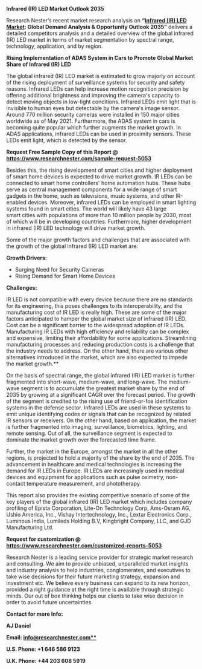 ﻿**Infrared (IR) LED Market Outlook 2035**

Research Nester’s recent market research analysis on **“[Infrared (IR) LED Market](https://www.researchnester.com/reports/infrared-ir-led-market/5053): Global Demand Analysis & Opportunity Outlook 2035”** delivers a detailed competitors analysis and a detailed overview of the global infrared (IR) LED market in terms of market segmentation by spectral range, technology, application, and by region. 

**Rising Implementation of ADAS System in Cars to Promote Global Market Share of Infrared (IR) LED** 

The global infrared (IR) LED market is estimated to grow majorly on account of the rising deployment of surveillance systems for security and safety reasons. Infrared LEDs can help increase motion recognition precision by offering additional brightness and improving the camera's capacity to detect moving objects in low-light conditions. Infrared LEDs emit light that is invisible to human eyes but detectable by the camera's image sensor. Around 770 million security cameras were installed in 150 major cities worldwide as of May 2021. Furthermore, the ADAS system in cars is becoming quite popular which further augments the market growth. In ADAS applications, infrared LEDs can be used in proximity sensors. These LEDs emit light, which is detected by the sensor. 

**Request Free Sample Copy of this Report @ <https://www.researchnester.com/sample-request-5053>** 

Besides this, the rising development of smart cities and higher deployment of smart home devices is expected to drive market growth. IR LEDs can be connected to smart home controllers' home automation hubs. These hubs serve as central management components for a wide range of smart gadgets in the home, such as televisions, music systems, and other IR-enabled devices. Moreover, infrared LEDs can be employed in smart lighting systems found in smart cities. The world will likely have 43 large smart cities with populations of more than 10 million people by 2030, most of which will be in developing countries. Furthermore, higher development in infrared (IR) LED technology will drive market growth. 

Some of the major growth factors and challenges that are associated with the growth of the global infrared (IR) LED market are:

**Growth Drivers:**

- Surging Need for Security Cameras
- Rising Demand for Smart Home Devices 

**Challenges:**

IR LED is not compatible with every device because there are no standards for its engineering, this poses challenges to its interoperability, and the manufacturing cost of IR LED is really high. These are some of the major factors anticipated to hamper the global market size of infrared (IR) LED. Cost can be a significant barrier to the widespread adoption of IR LEDs. Manufacturing IR LEDs with high efficiency and reliability can be complex and expensive, limiting their affordability for some applications. Streamlining manufacturing processes and reducing production costs is a challenge that the industry needs to address. On the other hand, there are various other alternatives introduced in the market, which are also expected to impede the market growth.**  

On the basis of spectral range, the global infrared (IR) LED market is further fragmented into short-wave, medium-wave, and long-wave. The medium-wave segment is to accumulate the greatest market share by the end of 2035 by growing at a significant CAGR over the forecast period. The growth of the segment is credited to the rising use of friend-or-foe identification systems in the defense sector. Infrared LEDs are used in these systems to emit unique identifying codes or signals that can be recognized by related IR sensors or receivers. On the other hand, based on application, the market is further fragmented into imaging, surveillance, biometrics, lighting, and remote sensing. Out of all, the surveillance segment is expected to dominate the market growth over the forecasted time frame. 

Further, the market in the Europe, amongst the market in all the other regions, is projected to hold a majority of the share by the end of 2035.  The advancement in healthcare and medical technologies is increasing the demand for IR LEDs in Europe. IR LEDs are increasingly used in medical devices and equipment for applications such as pulse oximetry, non-contact temperature measurement, and phototherapy. 

This report also provides the existing competitive scenario of some of the key players of the global infrared (IR) LED market which includes company profiling of Epista Corporation, Lite-On Technology Corp, Ams-Osram AG, Ushio America, Inc., Vishay Intertechnology, Inc., Lextar Electronics Corp., Luminous India, Lumileds Holding B.V, Kingbright Company, LLC, and GJD Manufacturing Ltd. 

**Request for customization @ <https://www.researchnester.com/customized-reports-5053>**  

Research Nester is a leading service provider for strategic market research and consulting. We aim to provide unbiased, unparalleled market insights and industry analysis to help industries, conglomerates, and executives to take wise decisions for their future marketing strategy, expansion and investment etc. We believe every business can expand to its new horizon, provided a right guidance at the right time is available through strategic minds. Our out of box thinking helps our clients to take wise decision in order to avoid future uncertainties.

**Contact for more Info:**

**AJ Daniel**

**Email: [info@researchnester.com**](mailto:info@researchnester.com)**

**U.S. Phone: +1 646 586 9123** 

**U.K. Phone: +44 203 608 5919**

